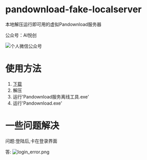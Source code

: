# pandownload-fake-localserver

本地解压运行即可用的虚拟Pandownload服务器

公众号：AI悦创

![个人微信公众号](https://github.com/MinRiHuang/images/blob/master/INpnQOAfVcxEkSK.png)

# 使用方法

1. [下载](https://github.com/EXACG/pandownload-fake-localserver/blob/master/PanDownload_localserver.zip?raw=true)
2. 解压
3. 运行'Pandownload服务离线工具.exe'
4. 运行'Pandownload.exe'

# 一些问题解决

问题:登陆后,卡在登录界面

答: ![login_error.png](https://github.com/MinRiHuang/images/blob/master/login_error.png)
